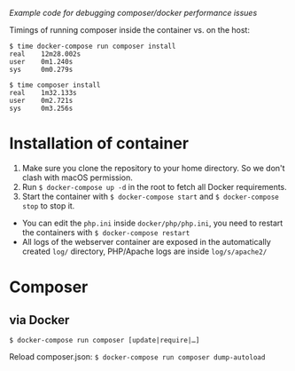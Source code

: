 _Example code for debugging composer/docker performance issues_

Timings of running composer inside the container vs. on the host:

    $ time docker-compose run composer install
    real	12m28.002s
    user	0m1.240s
    sys	    0m0.279s

    $ time composer install
    real	1m32.133s
    user	0m2.721s
    sys	    0m3.256s


# Installation of container

1. Make sure you clone the repository to your home directory. So we don't clash with macOS permission.
2. Run `$ docker-compose up -d` in the root to fetch all Docker requirements.
3. Start the container with `$ docker-compose start` and `$ docker-compose stop` to stop it.

- You can edit the `php.ini` inside `docker/php/php.ini`, you need to restart the containers with `$ docker-compose restart`
- All logs of the webserver container are exposed in the automatically created `log/` directory, PHP/Apache logs are inside `log/s/apache2/`

# Composer

## via Docker

`$ docker-compose run composer [update|require|…]`

Reload composer.json: `$ docker-compose run composer dump-autoload`

